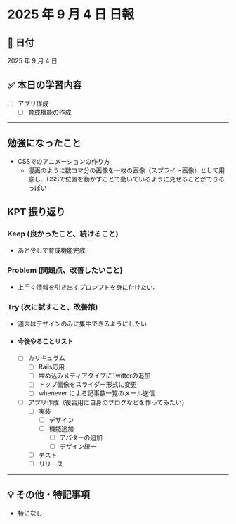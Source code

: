 # 2025 年 9 月 4 日 日報

## 📅 日付

2025 年 9 月 4 日

## ✅ 本日の学習内容
- [ ] アプリ作成
  - [ ] 育成機能の作成
---

## 勉強になったこと
- CSSでのアニメーションの作り方
  - 漫画のように数コマ分の画像を一枚の画像（スプライト画像）として用意し、CSSで位置を動かすことで動いているように見せることができるっぽい

## KPT 振り返り

### Keep (良かったこと、続けること)

- あと少しで育成機能完成

### Problem (問題点、改善したいこと)

- 上手く情報を引き出すプロンプトを身に付けたい。


### Try (次に試すこと、改善策)

- 週末はデザインのみに集中できるようにしたい

- #### 今後やることリスト
  - [ ] カリキュラム
    - [ ] Rails応用
     - [ ] 埋め込みメディアタイプにTwitterの追加
     - [ ] トップ画像をスライダー形式に変更
     - [ ] whenever による記事数一覧のメール送信
  - [ ] アプリ作成（復習用に自身のブログなどを作ってみたい）
    - [ ] 実装
      - [ ] デザイン
      - [ ] 機能追加
        - [ ] アバターの追加
        - [ ] デザイン統一
    - [ ] テスト
    - [ ] リリース
---

## 💡 その他・特記事項

- 特になし
